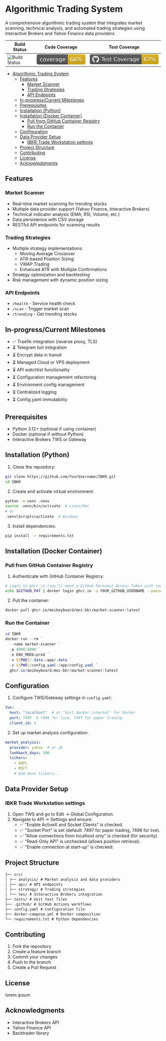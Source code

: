 # Algorithmic Trading System

A comprehensive algorithmic trading system that integrates market scanning, technical analysis, and automated trading strategies using Interactive Brokers and Yahoo Finance data providers.

| **Build Status** | **Code Coverage** | **Test Coverage** |
|------------------|-------------------|-------------------|
| ![Build Status](https://github.com/MoiKeyboard/moi-bkr/actions/workflows/build.yml/badge.svg) | ![Code Coverage](.github/badges/code_coverage.svg) | ![Test Coverage](.github/badges/test_coverage.svg) |

- [Algorithmic Trading System](#algorithmic-trading-system)
  - [Features](#features)
    - [Market Scanner](#market-scanner)
    - [Trading Strategies](#trading-strategies)
    - [API Endpoints](#api-endpoints)
  - [In-progress/Current Milestones](#in-progresscurrent-milestones)
  - [Prerequisites](#prerequisites)
  - [Installation (Python)](#installation-python)
  - [Installation (Docker Container)](#installation-docker-container)
    - [Pull from GitHub Container Registry](#pull-from-github-container-registry)
    - [Run the Container](#run-the-container)
  - [Configuration](#configuration)
  - [Data Provider Setup](#data-provider-setup)
    - [IBKR Trade Workstation settings](#ibkr-trade-workstation-settings)
  - [Project Structure](#project-structure)
  - [Contributing](#contributing)
  - [License](#license)
  - [Acknowledgments](#acknowledgments)

## Features

### Market Scanner
- Real-time market scanning for trending stocks
- Multiple data provider support (Yahoo Finance, Interactive Brokers)
- Technical indicator analysis (EMA, RSI, Volume, etc.)
- Data persistence with CSV storage
- RESTful API endpoints for scanning results

### Trading Strategies
- Multiple strategy implementations:
  - Moving Average Crossover
  - ATR-based Position Sizing
  - VWAP Trading
  - Enhanced ATR with Multiple Confirmations
- Strategy optimization and backtesting
- Risk management with dynamic position sizing

### API Endpoints
- `/health` - Service health check
- `/scan` - Trigger market scan
- `/trending` - Get trending stocks

## In-progress/Current Milestones
- ✅ Traefik integration (reverse proxy, TLS)
- ⏳ Telegram bot integration
- ⏳ Encrypt data in transit 
- ⏳ Managed Cloud or VPS deployment
- ⏳ API watchlist functionality
- ⏳ Configuration management refactoring
- ⏳ Environment config management
- ⏳ Centralized logging
- ⏳ Config.yaml immutability

## Prerequisites

- Python 3.12+ (optional if using container)
- Docker (optional if without Python)
- Interactive Brokers TWS or Gateway

## Installation (Python)

1. Clone the repository:
```bash
git clone https://github.com/YourUsername/IBKR.git
cd IBKR
```

2. Create and activate virtual environment:
```bash
python -m venv .venv
source .venv/bin/activate  # Linux/Mac
# or
.venv\Scripts\activate  # Windows
```

3. Install dependencies:
```bash
pip install -r requirements.txt
```

## Installation (Docker Container)

### Pull from GitHub Container Registry

1. Authenticate with GitHub Container Registry:

```bash
# Login to ghcr.io (you'll need a GitHub Personal Access Token with read:packages scope)
echo $GITHUB_PAT | docker login ghcr.io -u YOUR_GITHUB_USERNAME --password-stdin
```

2. Pull the container:
```bash
docker pull ghcr.io/moikeyboard/moi-bkr/market-scanner:latest
```

### Run the Container
```powershell
cd IBKR
docker run --rm `
  --name market-scanner `
  -p 8000:8000 `
  -e ENV_MODE=prod `
  -v ${PWD}/.data:/app/.data `
  -v ${PWD}/config.yaml:/app/config.yaml `
  ghcr.io/moikeyboard/moi-bkr/market-scanner:latest
```

## Configuration

1. Configure TWS/Gateway settings in `config.yaml`:
```yaml
tws:
  host: "localhost"  # or "host.docker.internal" for Docker
  port: 7497  # 7496 for live, 7497 for paper trading
  client_id: 1
```

2. Set up market analysis configuration:
```yaml
market_analysis:
  provider: yahoo  # or ib
  lookback_days: 100
  tickers:
    - AAPL
    - MSFT
    # Add more tickers...
```

## Data Provider Setup

###  IBKR Trade Workstation settings

1. Open TWS and go to Edit → Global Configuration.
2. Navigate to API → Settings and ensure: 
    - ✅ "Enable ActiveX and Socket Clients" is checked.
    - ✅ "Socket Port" is set (default: 7497 for paper trading, 7496 for live).
    - ✅ "Allow connections from localhost only" is checked (for security).
    - ✅ "Read-Only API" is unchecked (allows position retrieval).
    - ✅ "Enable connection at start-up" is checked.

## Project Structure

```
├── src/
│ ├── analysis/ # Market analysis and data providers
│ ├── api/ # API endpoints
│ ├── strategy/ # Trading strategies
│ └── tws/ # Interactive Brokers integration
├── tests/ # Unit test files
├── .github/ # GitHub Actions workflows
├── config.yaml # Configuration file
├── docker-compose.yml # Docker composition
└── requirements.txt # Python dependencies
```

## Contributing

1. Fork the repository
2. Create a feature branch
3. Commit your changes
4. Push to the branch
5. Create a Pull Request

## License

lorem ipsum

## Acknowledgments

- Interactive Brokers API
- Yahoo Finance API
- Backtrader library